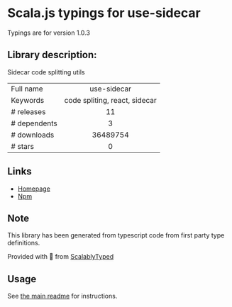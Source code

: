 
# Scala.js typings for use-sidecar

Typings are for version 1.0.3

## Library description:
Sidecar code splitting utils

|                    |                 |
| ------------------ | :-------------: |
| Full name          | use-sidecar |
| Keywords           | code spliting, react, sidecar |
| # releases         | 11 |
| # dependents       | 3 |
| # downloads        | 36489754 |
| # stars            | 0 |

## Links
- [Homepage](https://github.com/theKashey/use-sidecar)
- [Npm](https://www.npmjs.com/package/use-sidecar)
    


## Note
This library has been generated from typescript code from first party type definitions.

Provided with :purple_heart: from [ScalablyTyped](https://github.com/oyvindberg/ScalablyTyped)

## Usage
See [the main readme](../../readme.md) for instructions.


